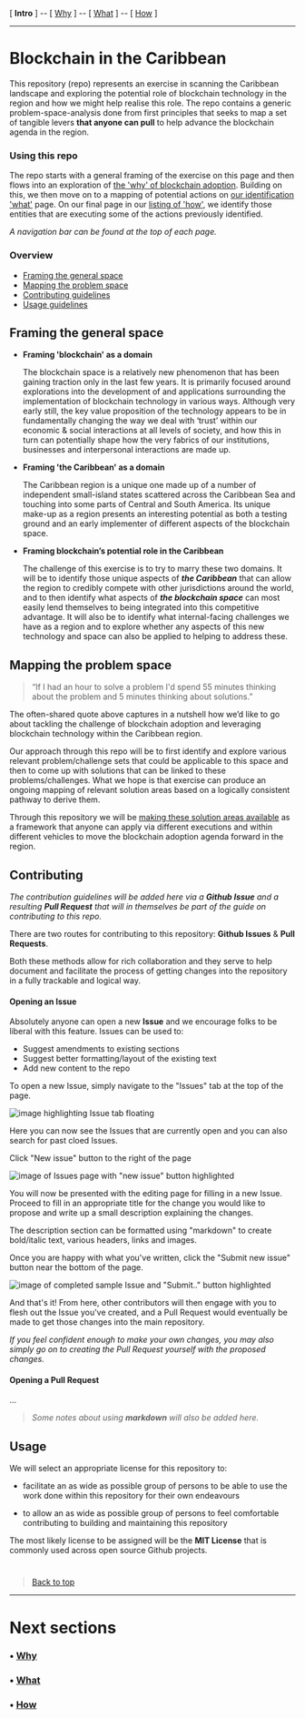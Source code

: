 [ **Intro** ] -- [ [Why](10-why.md) ] -- [ [What](20-what.md) ] -- [ [How](30-how.md) ]

-----

# Blockchain in the Caribbean

This repository (repo) represents an exercise in scanning the Caribbean landscape and exploring the potential role of blockchain technology in the region and how we might help realise this role. The repo contains a generic problem-space-analysis done from first principles that seeks to map a set of tangible levers **that anyone can pull** to help advance the blockchain agenda in the region.

### Using this repo

The repo starts with a general framing of the exercise on this page and then flows into an exploration of [the 'why' of blockchain adoption](10-why.md). Building on this, we then move on to a mapping of potential actions on [our identification 'what'](20-what.md) page. On our final page in our [listing of 'how'](30-how.md), we identify those entities that are executing some of the actions previously identified.

*A navigation bar can be found at the top of each page.*

### Overview

* [Framing the general space](README.md#framing-the-general-space)
* [Mapping the problem space](README.md#mapping-the-problem-space)
* [Contributing guidelines](README.md#contributing)
* [Usage guidelines](README.md#usage)


## Framing the general space

*   **Framing 'blockchain' as a domain**

    The blockchain space is a relatively new phenomenon that has been gaining traction only in the last few years. It is primarily focused around explorations into the development of and applications surrounding the implementation of blockchain technology in various ways. Although very early still, the key value proposition of the technology appears to be in fundamentally changing the way we deal with ‘trust’ within our economic & social interactions at all levels of society, and how this in turn can potentially shape how the very fabrics of our institutions, businesses and interpersonal interactions are made up.

*   **Framing 'the Caribbean' as a domain**

    The Caribbean region is a unique one made up of a number of independent small-island states scattered across the Caribbean Sea and touching into some parts of Central and South America. Its unique make-up as a region presents an interesting potential as both a testing ground and an early implementer of different aspects of the blockchain space.


*   **Framing blockchain’s potential role in the Caribbean**

    The challenge of this exercise is to try to marry these two domains. It will be to identify those unique aspects of ***the Caribbean*** that can allow the region to credibly compete with other jurisdictions around the world, and to then identify what aspects of ***the blockchain space*** can most easily lend themselves to being integrated into this competitive advantage. It will also be to identify what internal-facing challenges we have as a region and to explore whether any aspects of this new technology and space can also be applied to helping to address these.


Mapping the problem space
---


>“If I had an hour to solve a problem I'd spend 55 minutes thinking about the problem and 5 minutes thinking about solutions.”

The often-shared quote above captures in a nutshell how we’d like to go about tackling the challenge of blockchain adoption and leveraging blockchain technology within the Caribbean region.

Our approach through this repo will be to first identify and explore various relevant problem/challenge sets that could be applicable to this space and then to come up with solutions that can be linked to these problems/challenges. What we hope is that exercise can produce an ongoing mapping of relevant solution areas based on a logically consistent pathway to derive them.

Through this repository we will be [making these solution areas available](https://github.com/vindard/blockchaincaribbean/blob/master/README.md#usage) as a framework that anyone can apply via different executions and within different vehicles to move the blockchain adoption agenda forward in the region.

Contributing
---

*The contribution guidelines will be added here via a **Github Issue** and a resulting **Pull Request** that will in themselves be part of the guide on contributing to this repo.*

There are two routes for contributing to this repository: **Github Issues** & **Pull Requests**.

Both these methods allow  for rich collaboration and they serve to help document and facilitate the process of getting changes into the repository in a fully trackable and logical way.

#### Opening an Issue

Absolutely anyone can open a new **Issue** and we encourage folks to be liberal with this feature. Issues can be used to:

* Suggest amendments to existing sections
* Suggest better formatting/layout of the existing text
* Add new content to the repo

To open a new Issue, simply navigate to the "Issues" tab at the top of the page.

![ image highlighting Issue tab floating ](images/)

Here you can now see the Issues that are currently open and you can also search for past cloed Issues.

Click "New issue" button to the right of the page

![ image of Issues page with "new issue" button highlighted ](images/)

You will now be presented with the editing page for filling in a new Issue. Proceed to fill in an appropriate title for the change you would like to propose and write up a small description explaining the changes.

The description section can be formatted using "markdown" to create bold/italic text, various headers, links and images.

Once you are happy with what you've written, click the "Submit new issue" button near the bottom of the page.

![ image of completed sample Issue and "Submit.." button highlighted ](images/)

And that's it! From here, other contributors will then engage with you to flesh out the Issue you've created, and a Pull Request would eventually be made to get those changes into the main repository.

*If you feel confident enough to make your own changes, you may also simply go on to creating the Pull Request yourself with the proposed changes.*

#### Opening a Pull Request

...

>*Some notes about using **markdown** will also be added here.*


Usage
---

We will select an appropriate license for this repository to:
* facilitate an as wide as possible group of persons to be able to use the work done within this repository for their own endeavours

*  to allow an as wide as possible group of persons to feel comfortable contributing to building and maintaining this repository

The most likely license to be assigned will be the **MIT License** that is commonly used across open source Github projects.

#

> [Back to top](README.md#blockchain-in-the-caribbean)

---

# Next sections

### • [Why](10-why.md)
### • [What](20-what.md)
### • [How](30-how.md)
